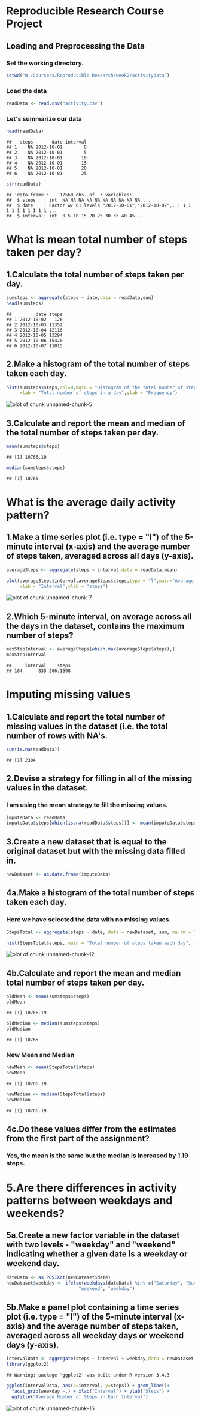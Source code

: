 # Reproducible Research Course Project

## Loading and Preprocessing the Data

### Set the working directory.

```r
setwd("W:/Coursera/Reproducible Research/week2/activitydata")
```
### Load the data

```r
readData <- read.csv("activity.csv")
```
### Let's summarize our data

```r
head(readData)
```

```
##   steps       date interval
## 1    NA 2012-10-01        0
## 2    NA 2012-10-01        5
## 3    NA 2012-10-01       10
## 4    NA 2012-10-01       15
## 5    NA 2012-10-01       20
## 6    NA 2012-10-01       25
```

```r
str(readData)
```

```
## 'data.frame':	17568 obs. of  3 variables:
##  $ steps   : int  NA NA NA NA NA NA NA NA NA NA ...
##  $ date    : Factor w/ 61 levels "2012-10-01","2012-10-02",..: 1 1 1 1 1 1 1 1 1 1 ...
##  $ interval: int  0 5 10 15 20 25 30 35 40 45 ...
```
# What is mean total number of steps taken per day?

## 1.Calculate the total number of steps taken per day.

```r
sumsteps <- aggregate(steps ~ date,data = readData,sum)
head(sumsteps)
```

```
##         date steps
## 1 2012-10-02   126
## 2 2012-10-03 11352
## 3 2012-10-04 12116
## 4 2012-10-05 13294
## 5 2012-10-06 15420
## 6 2012-10-07 11015
```
## 2.Make a histogram of the total number of steps taken each day.

```r
hist(sumsteps$steps,col=8,main = "Histogram of the total number of steps taken each day",
     xlab = "Total number of steps in a day",ylab = "Frequency")
```

![plot of chunk unnamed-chunk-5](figure/unnamed-chunk-5-1.png)





## 3.Calculate and report the mean and median of the total number of steps taken per day.


```r
mean(sumsteps$steps)  
```

```
## [1] 10766.19
```

```r
median(sumsteps$steps)
```

```
## [1] 10765
```
# What is the average daily activity pattern?

## 1.Make a time series plot (i.e. type = "l") of the 5-minute interval (x-axis) and the average number of steps taken, averaged across all days (y-axis).


```r
averageSteps <- aggregate(steps ~ interval,data = readData,mean)

plot(averageSteps$interval,averageSteps$steps,type = "l",main="Average number of steps taken",
     xlab = "Interval",ylab = "steps")
```

![plot of chunk unnamed-chunk-7](figure/unnamed-chunk-7-1.png)




## 2.Which 5-minute interval, on average across all the days in the dataset, contains the maximum number of steps?


```r
maxStepInterval <- averageSteps[which.max(averageSteps$steps),]
maxStepInterval
```

```
##     interval    steps
## 104      835 206.1698
```
# Imputing missing values

## 1.Calculate and report the total number of missing values in the dataset (i.e. the total number of rows with NA's.

```r
sum(is.na(readData))
```

```
## [1] 2304
```
## 2.Devise a strategy for filling in all of the missing values in the dataset.
### I am using the mean strategy to fill the missing values.

```r
imputeData <- readData
imputeData$steps[which(is.na(readData$steps))] <- mean(imputeData$steps,na.rm = TRUE)
```
## 3.Create a new dataset that is equal to the original dataset but with the missing data filled in.

```r
newDataset <- as.data.frame(imputeData)
```


## 4a.Make a histogram of the total number of steps taken each day.
### Here we have selected the data with no missing values.

```r
StepsTotal <- aggregate(steps ~ date, data = newDataset, sum, na.rm = TRUE)

hist(StepsTotal$steps, main = "Total number of steps taken each day", xlab = "day",col = 8)
```

![plot of chunk unnamed-chunk-12](figure/unnamed-chunk-12-1.png)



## 4b.Calculate and report the mean and median total number of steps taken per day.

```r
oldMean <- mean(sumsteps$steps)
oldMean
```

```
## [1] 10766.19
```

```r
oldMedian <- median(sumsteps$steps)
oldMedian
```

```
## [1] 10765
```
### New Mean and Median

```r
newMean <- mean(StepsTotal$steps)
newMean
```

```
## [1] 10766.19
```

```r
newMedian <- median(StepsTotal$steps)
newMedian
```

```
## [1] 10766.19
```
## 4c.Do these values differ from the estimates from the first part of the assignment? 
### Yes, the mean is the same but the median is increased by 1.19 steps.


# 5.Are there differences in activity patterns between weekdays and weekends?
## 5a.Create a new factor variable in the dataset with two levels - "weekday" and "weekend" indicating whether a given date is a weekday or weekend day.

```r
dateData <- as.POSIXct(newDataset$date)
newDataset$weekday <- ifelse(weekdays(dateData) %in% c("Saturday", "Sunday"), 
                           "weekend", "weekday")
```
## 5b.Make a panel plot containing a time series plot (i.e. type = "l") of the 5-minute interval (x-axis) and the average number of steps taken, averaged across all weekday days or weekend days (y-axis). 

```r
intervalData <- aggregate(steps ~ interval + weekday,data = newDataset,mean)
library(ggplot2)
```

```
## Warning: package 'ggplot2' was built under R version 3.4.3
```

```r
ggplot(intervalData, aes(x=interval, y=steps)) + geom_line()+
  facet_grid(weekday ~.) + xlab("Interval") + ylab("Steps") +
  ggtitle("Average Number of Steps in Each Interval")
```

![plot of chunk unnamed-chunk-16](figure/unnamed-chunk-16-1.png)



